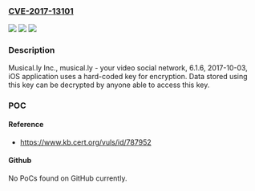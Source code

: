 ### [CVE-2017-13101](https://cve.mitre.org/cgi-bin/cvename.cgi?name=CVE-2017-13101)
![](https://img.shields.io/static/v1?label=Product&message=musical.ly&color=blue)
![](https://img.shields.io/static/v1?label=Version&message=6.1.66.1.6%20&color=brighgreen)
![](https://img.shields.io/static/v1?label=Vulnerability&message=CWE-798&color=brighgreen)

### Description

Musical.ly Inc., musical.ly - your video social network, 6.1.6, 2017-10-03, iOS application uses a hard-coded key for encryption. Data stored using this key can be decrypted by anyone able to access this key.

### POC

#### Reference
- https://www.kb.cert.org/vuls/id/787952

#### Github
No PoCs found on GitHub currently.

